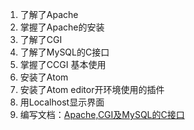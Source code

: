 1. 了解了Apache
2. 掌握了Apache的安装
3. 了解了CGI
4. 了解了MySQL的C接口
5. 掌握了CCGI 基本使用
6. 安装了Atom
7. 安装了Atom editor开环境使用的插件
8. 用Localhost显示界面
9. 编写文档：[Apache,CGI及MySQL的C接口](Apache,CGI及MySQL的C接口.md)
